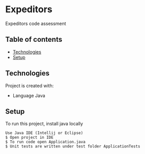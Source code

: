 # Expeditors
Expeditors code assessment


## Table of contents
* [Technologies](#technologies)
* [Setup](#setup)


	
## Technologies
Project is created with:
* Language Java
	
## Setup
To run this project, install java locally

```
Use Java IDE (Intellij or Eclipse)
$ Open project in IDE
$ To run code open Application.java
$ Unit tests are written under test folder ApplicationTests

